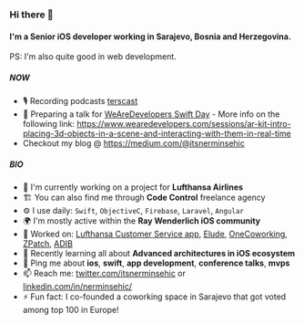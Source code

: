 ### Hi there 👋

#### I'm a Senior iOS developer working in Sarajevo, Bosnia and Herzegovina.
PS: I'm also quite good in web development. 

##### NOW

- 🎙 Recording podcasts [terscast](https://podcast.tershouse.ba/)
- 💬 Preparing a talk for [WeAreDevelopers Swift Day](https://wearedevelopers.com/) - More info on the following link: https://www.wearedevelopers.com/sessions/ar-kit-intro-placing-3d-objects-in-a-scene-and-interacting-with-them-in-real-time
- Checkout my blog @ https://medium.com/@itsnerminsehic

##### BIO

- 🏢 I'm currently working on a project for **Lufthansa Airlines**
- 🏗️ You can also find me through **Code Control** freelance agency 
- ⚙️ I use daily: `Swift`, `ObjectiveC`, `Firebase`, `Laravel`, `Angular`
- 🌍 I'm mostly active within the **Ray Wenderlich iOS community**
- 🔨 Worked on: [Lufthansa Customer Service app](https://apps.apple.com/us/app/lufthansa-customer-service/id1087851871), [Elude](https://elude.co/), [OneCoworking](https://apps.apple.com/us/app/one-coworking/id1137381231), [ZPatch](https://zpatch.co/), [ADIB](https://www.fidor.com/news/adib-moneysmart-efma-award) 
- 🌱 Recently learning all about **Advanced architectures in iOS ecosystem**
- 💬 Ping me about **ios**, **swift**, **app development**, **conference talks**, **mvps**
- 📫 Reach me: [twitter.com/itsnerminsehic](https://twitter.com/itsnerminsehic) or [linkedin.com/in/nerminsehic/](https://www.linkedin.com/in/nerminsehic/)
- ⚡️ Fun fact: I co-founded a coworking space in Sarajevo that got voted among top 100 in Europe!
